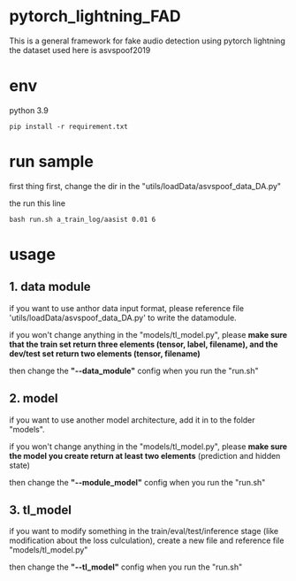 # pytorch_lightning_FAD

This is a general framework for fake audio detection using pytorch lightning
the dataset used here is asvspoof2019

# env

python 3.9

```
pip install -r requirement.txt
```

# run sample

first thing first, change the dir in the "utils/loadData/asvspoof_data_DA.py"

the run this line

```
bash run.sh a_train_log/aasist 0.01 6
```

# usage

## 1. data module

if you want to use anthor data input format, please reference file 'utils/loadData/asvspoof_data_DA.py' to write the datamodule.

if you won't change anything in the "models/tl_model.py", please **make sure that the train set return three elements (tensor, label, filename), and the dev/test set return two elements (tensor, filename)**

then change the **"--data_module"** config when you run the "run.sh"

## 2. model

if you want to use another model architecture, add it in to the folder "models".

if you won't change anything in the "models/tl_model.py", please **make sure the model you create return at least two elements** (prediction and hidden state)

then change the **"--module_model"** config when you run the "run.sh"

## 3. tl_model

if you want to modify something in the train/eval/test/inference stage (like modification about the loss culculation), create a new file and reference file "models/tl_model.py"

then change the **"--tl_model"** config when you run the "run.sh"
